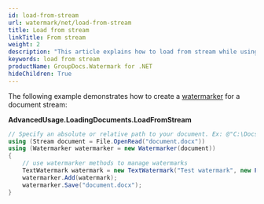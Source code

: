 ```yaml
---
id: load-from-stream
url: watermark/net/load-from-stream
title: Load from stream
linkTitle: From stream
weight: 2
description: "This article explains how to load from stream while using GroupDocs. Watermarks API."
keywords: load from stream
productName: GroupDocs.Watermark for .NET
hideChildren: True
---
```

The following example demonstrates how to create a [watermarker](https://reference.groupdocs.com/net/watermark/groupdocs.watermark/watermarker/constructors/main) for a document stream:

**AdvancedUsage.LoadingDocuments.LoadFromStream**

```csharp
// Specify an absolute or relative path to your document. Ex: @"C:\Docs\document.docx"
using (Stream document = File.OpenRead("document.docx"))
using (Watermarker watermarker = new Watermarker(document))
{
    // use watermarker methods to manage watermarks
    TextWatermark watermark = new TextWatermark("Test watermark", new Font("Arial", 12));
    watermarker.Add(watermark);
    watermarker.Save("document.docx");
}
```

